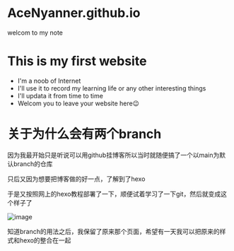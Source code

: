 # AceNyanner.github.io
welcom to my note

# This is my first website 

- I'm a noob of Internet
- I'll use it to record my learning life or any other interesting things
- I'll updata it from time to time
- Welcom you to leave your website here😉

# 关于为什么会有两个branch

因为我最开始只是听说可以用github挂博客所以当时就随便搞了一个以main为默认branch的仓库

只后又因为想要把博客做的好一点，了解到了hexo

于是又按照网上的hexo教程部署了一下，顺便试着学习了一下git，然后就变成这个样子了

![image](https://github.com/AceNyanner/AceNyanner.github.io/master/img/德莉莎.jpg)

知道branch的用法之后，我保留了原来那个页面，希望有一天我可以把原来的样式和hexo的整合在一起
